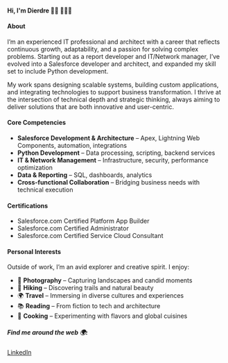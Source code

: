 #### Hi, I'm Dierdre 👋🏻 👩🏼‍💻

#### **About**

I’m an experienced IT professional and architect with a career that reflects continuous growth, adaptability, and a passion for solving complex problems. Starting out as a report developer and IT/Network manager, I’ve evolved into a Salesforce developer and architect, and expanded my skill set to include Python development.

My work spans designing scalable systems, building custom applications, and integrating technologies to support business transformation. I thrive at the intersection of technical depth and strategic thinking, always aiming to deliver solutions that are both innovative and user-centric.

#### **Core Competencies**

- **Salesforce Development & Architecture** – Apex, Lightning Web Components, automation, integrations  
- **Python Development** – Data processing, scripting, backend services  
- **IT & Network Management** – Infrastructure, security, performance optimization  
- **Data & Reporting** – SQL, dashboards, analytics  
- **Cross-functional Collaboration** – Bridging business needs with technical execution  

#### **Certifications**

- Salesforce.com Certified Platform App Builder  
- Salesforce.com Certified Administrator  
- Salesforce.com Certified Service Cloud Consultant  

#### **Personal Interests**

Outside of work, I’m an avid explorer and creative spirit. I enjoy:

- 📸 **Photography** – Capturing landscapes and candid moments  
- 🥾 **Hiking** – Discovering trails and natural beauty  
- 🌍 **Travel** – Immersing in diverse cultures and experiences  
- 📚 **Reading** – From fiction to tech and architecture  
- 🍳 **Cooking** – Experimenting with flavors and global cuisines  


<!--
#### **Projects is some state of progress**

- 🔭 I’m currently working on: salesforce.com ☁️ , dbAmp, MuleSoft, and building out DevOps best practices
- 🌱 I’m currently learning: Ruby, Raspberry Pi, Python, Jamstack (Javascript, APIs + Markdown)
- 😄 Pronouns: She/Her
- ⚡ Fun fact: I enjoy photography 📸, baking bread 🥖 and I am learning Norwegian 🇳🇴 & Spanish 🇲🇽 🇪🇸
-->

##### Find me around the web 🌍:
[LinkedIn](https://www.linkedin.com/in/dierdre-p-88932/)

<!--

[Optum](https://optum.com)
**dierdre/dierdre** is a ✨ _special_ ✨ repository because its `README.md` (this file) appears on your GitHub profile.

Here are some ideas to get you started:

- 🔭 I’m currently working on ...
- 🌱 I’m currently learning ... Ruby, Raspberry Pi, Jamstack (Javascript, APIs + Markdown)
- 👯 I’m looking to collaborate on ...
- 🤔 I’m looking for help with ...
- 💬 Ask me about ...
- 📫 How to reach me: ...
 😄 Pronouns: ... She/Her
- ⚡ Fun fact: ...
-->
